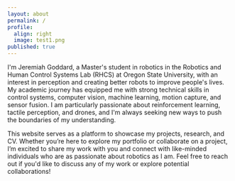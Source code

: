 ```yaml
---
layout: about
permalink: /
profile:
  align: right
  image: test1.png
published: true
---
```

 
I'm Jeremiah Goddard, a Master's student in robotics in the Robotics and Human Control Systems Lab (RHCS) at Oregon State University, with an interest in perception and creating better robots to improve people's lives. My academic journey has equipped me with strong technical skills in control systems, computer vision, machine learning, motion capture, and sensor fusion. I am particularly passionate about reinforcement learning, tactile perception, and drones, and I'm always seeking new ways to push the boundaries of my understanding.

<!-- Throughout my studies, I’ve had the opportunity to work on several exciting projects, from building autonomous drones to developing robotic arms for precision tasks. These experiences have given me hands-on expertise in programming robots, designing algorithms, and integrating hardware and software systems. I believe in the power of robotics to revolutionize industries such as healthcare, manufacturing, and space exploration, and I’m eager to contribute to the future of these fields through my work.-->

This website serves as a platform to showcase my projects, research, and CV. Whether you’re here to explore my portfolio or collaborate on a project, I’m excited to share my work with you and connect with like-minded individuals who are as passionate about robotics as I am. Feel free to reach out if you'd like to discuss any of my work or explore potential collaborations!
